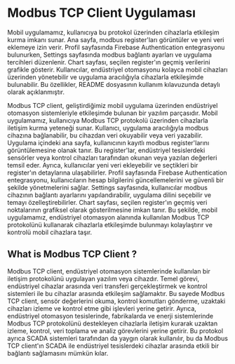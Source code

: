 # Modbus TCP Client Uygulaması

Mobil uygulamamız, kullanıcıya bu protokol üzerinden cihazlarla etkileşim kurma imkanı sunar. Ana sayfa, modbus register'ları görüntüler ve yeni veri eklemeye izin verir. Profil sayfasında Firebase Authentication entegrasyonu bulunurken, Settings sayfasında modbus bağlantı ayarları ve uygulama tercihleri düzenlenir. Chart sayfası, seçilen register'ın geçmiş verilerini grafikle gösterir. Kullanıcılar, endüstriyel otomasyonu kolayca mobil cihazları üzerinden yönetebilir ve uygulama aracılığıyla cihazlarla etkileşimde bulunabilir. Bu özellikler, README dosyasının kullanım kılavuzunda detaylı olarak açıklanmıştır.

Modbus TCP client, geliştirdiğimiz mobil uygulama üzerinden endüstriyel otomasyon sistemleriyle etkileşimde bulunan bir yazılım parçasıdır. Mobil uygulamamız, kullanıcıya Modbus TCP protokolü üzerinden cihazlarla iletişim kurma yeteneği sunar. Kullanıcı, uygulama aracılığıyla modbus cihazına bağlanabilir, bu cihazdan veri okuyabilir veya veri yazabilir. Uygulama içindeki ana sayfa, kullanıcının kayıtlı modbus register'larını görüntülemesine olanak tanır. Bu register'lar, endüstriyel tesislerdeki sensörler veya kontrol cihazları tarafından okunan veya yazılan değerleri temsil eder. Ayrıca, kullanıcılar yeni veri ekleyebilir ve seçtikleri bir register'ın detaylarına ulaşabilirler. Profil sayfasında Firebase Authentication entegrasyonu, kullanıcıların hesap bilgilerini güncellemelerini ve güvenli bir şekilde yönetmelerini sağlar. Settings sayfasında, kullanıcılar modbus cihazının bağlantı ayarlarını yapılandırabilir, uygulama dilini seçebilir ve temayı özelleştirebilirler. Chart sayfası, seçilen register'ın geçmiş veri noktalarının grafiksel olarak gösterilmesine imkan tanır. Bu şekilde, mobil uygulamamız, endüstriyel otomasyon alanında kullanılan Modbus TCP protokolünü kullanarak cihazlarla etkileşimde bulunmayı kolaylaştırır ve kontrolü mobil cihazlara taşır.

## What is Modbus TCP Client ?

Modbus TCP client, endüstriyel otomasyon sistemlerinde kullanılan bir iletişim protokolünü uygulayan yazılım veya cihazdır. Temel görevi, endüstriyel cihazlar arasında veri transferi gerçekleştirmek ve kontrol sistemleri ile bu cihazlar arasında etkileşim sağlamaktır. Bu sayede Modbus TCP client, sensör değerlerini okuma, kontrol komutları gönderme, uzaktaki cihazları izleme ve kontrol etme gibi işlevleri yerine getirir. Ayrıca, endüstriyel otomasyon tesislerinde, fabrikalarda ve enerji sistemlerinde Modbus TCP protokolünü destekleyen cihazlarla iletişim kurarak uzaktan izleme, kontrol, veri toplama ve analiz görevlerini yerine getirir. Bu protokol ayrıca SCADA sistemleri tarafından da yaygın olarak kullanılır, bu da Modbus TCP client'ın SCADA ile endüstriyel tesislerdeki cihazlar arasında etkili bir bağlantı sağlamasını mümkün kılar.

